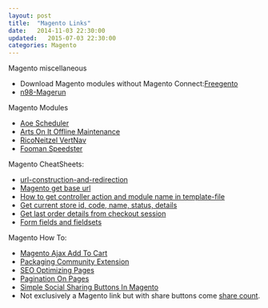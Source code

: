 ```yaml
---
layout: post
title:  "Magento Links"
date:   2014-11-03 22:30:00
updated:   2015-07-03 22:30:00
categories: Magento
---
```


Magento miscellaneous

* Download Magento modules without Magento Connect:[Freegento][freegento]
* [n98-Magerun][n98-Magerun]

Magento Modules

* [Aoe Scheduler][aoe-scheduler]
* [Arts On It Offline Maintenance][maintenance-page-artson-it]
* [RicoNeitzel VertNav][RicoNeitzel_VertNav]
* [Fooman Speedster][speedster-by-fooman]

Magento CheatSheets:

* [url-construction-and-redirection][magento-url]
* [Magento get base url][magento-get-base]
* [How to get controller action and module name in template-file][get-controller-action]
* [Get current store id, code, name, status, details][current-id]
* [Get last order details from checkout session][last-order]
* [Form fields and fieldsets][form-fields]

Magento How To:

* [Magento Ajax Add To Cart][magento-ajax-add-cart]
* [Packaging Community Extension][packaging-community-extension]
* [SEO Optimizing Pages][seo-optimizing-pages]
* [Pagination On Pages][seo-pagination]
* [Simple Social Sharing Buttons In Magento][simple-social-sharing-buttons-in-magento]
* Not exclusively a Magento link but with share buttons come [share count][share-count].

[share-count]:https://gist.github.com/jonathanmoore/2640302
[simple-social-sharing-buttons-in-magento]:http://inchoo.net/ecommerce/simple-social-sharing-buttons-in-magento/
[seo-pagination]:http://thedistance.co.uk/journal/2014-07/pagination-ecommerce-magento-fix
[seo-optimizing-pages]:http://code.tutsplus.com/articles/magento-seo-optimizing-pages-and-avoiding-duplicate-content-penalties--cms-22110
[n98-Magerun]:https://github.com/netz98/n98-magerun
[form-fields]:http://www.beckindesigns.com/magento-form-fields-fieldsets/
[packaging-community-extension]:http://markshust.com/2012/02/27/packaging-community-extension-distribution-magento-connect
[RicoNeitzel_VertNav]:http://www.magentocommerce.com/magento-connect/vertical-navigation-with-css-classes.html
[speedster-by-fooman]:http://www.magentocommerce.com/magento-connect/speedster-by-fooman.html
[aoe-scheduler]:http://www.magentocommerce.com/magento-connect/aoe-scheduler.html
[maintenance-page-artson-it]:http://www.magentocommerce.com/magento-connect/maintenance-page-artson-it.html
[freegento]:http://freegento.com/ddl-magento-extension.php
[last-order]:http://www.codexpedia.com/magento/get-last-order-details-from-checkout-session-in-magento/
[current-id]:http://www.kathirvel.com/magento-get-current-store-id-code-name-status-details/
[get-controller-action]:http://blog.chapagain.com.np/magento-how-to-get-controller-action-and-module-name-in-template-file/
[magento-get-base]:http://jagdeepbanga.com/blog/magento-get-base-url-skin-url-media-url-js-url-store-url-and-current-url.html
[magento-url]:http://www.codexpedia.com/magento/magento-controller-url-construction-and-redirection/

[Magento simplexml_load_string]:http://wrightcreativelabs.com/magento-simplexml_load_string-error-troubleshooting/

[magento-ajax-add-cart]: http://adeptasoftware.co.uk/blog/magento-ajax-add-cart-extension/

[l1]:http://magento.stackexchange.com/questions/15340/magento-how-to-add-custom-discount-without-using-coupon-code-in-observer

[l2]:http://pradeepkumarrcs.blogspot.in/2011/12/applying-custom-discount-amount-in.html

[l3]:http://stackoverflow.com/questions/15616489/magento-event-on-any-page-load

[l4]:http://stackoverflow.com/questions/2009336/magento-store-get-base-url-in-static-block

[l5]:http://bradfrost.com/blog/web/magento-static-blocks/

[l6]:http://www.databasically.com/2011/06/06/remove-all-those-ds_store-files/

[l7]:http://magentoexpertforum.com/showthread.php/11168-Create-Open-Read-Write-Append-Close-and-Delete-file-in-PHP

[l8]:http://www.mcnab.co/blog/e-commerce/magento/magento-admin-dashboard-404-with-multiple-store/
